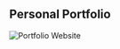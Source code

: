 ## Personal Portfolio

![Portfolio Website](https://i.ibb.co/K9k9jmj/Screenshot-2022-01-09-at-10-16-18.png)
